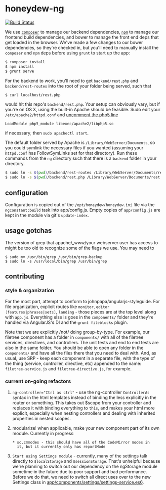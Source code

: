# honeydew-ng #

[![Build Status](https://travis-ci.org/honeydew-sc/honeydew-ng.svg?branch=master)](https://travis-ci.org/honeydew-sc/honeydew-ng)

We use [`composer`] to manage our backend dependencies, [`npm`] to
manage our frontend build dependencies, and bower to manage the front
end deps that get loaded in the browser. We've made a few changes to
our bower dependencies, so they're checked in, but you'll need to
manually install the `composer` and `npm` deps before using `grunt` to
start up the app:

[`composer`]: https://getcomposer.org/
[`npm`]: https://www.npmjs.com/

```bash
$ composer install
$ npm install
$ grunt serve
```

For the backend to work, you'll need to get `backend/rest.php` and
`backend/rest-routes` into the root of your folder being served, such
that

```bash
$ curl localhost/rest.php
```

would hit this repo's `backend/rest.php`. Your setup can obviously
vary, but if you're on OS X, using the built-in Apache should be
feasible. Sudo edit your `/etc/apache2/httpd.conf` and [uncomment the
php5 line][uncomment]

```
LoadModule php5_module libexec/apache2/libphp5.so
```

if necessary; then `sudo apachectl start`.

The default folder served by Apache is `/Library/WebServer/Documents`,
so you could symlink the necessary files if you wanted (assuming your
`httpd.conf` has FollowSymLinks set for that directory). Run these
commands from the `ng` directory such that there is a `backend` folder
in your directory.

```bash
$ sudo ln -s $(pwd)/backend/rest-routes /Library/WebServer/Documents/rest-routes
$ sudo ln -s $(pwd)/backend/rest.php /Library/WebServer/Documents/rest.php
```

[uncomment]: http://coolestguidesontheplanet.com/get-apache-mysql-php-phpmyadmin-working-osx-10-9-mavericks/

## configuration

Configuration is copied out of the `/opt/honeydew/honeydew.ini` file
via the `ngconstant:build` task into app/config.js. Empty copies of
`app/config.js` are kept in the module via git's `update-index`.

## usage gotchas

The version of grep that apache/_www/your webserver user has access to
might be too old to recognize some of the flags we use. You may need
to

    $ sudo mv /usr/bin/grep /usr/bin/grep-backup
    $ sudo ln -s /usr/local/bin/grep /usr/bin/grep

## contributing

### style & organization

For the most part, attempt to conform to
johnpapa/angularjs-styleguide. For file organization, explicit routes
like `monitor`, `editor (features|phrases|sets)`, `landing` - those
pieces are at the top level along with `app.js`. Everything else is
goes in the `components/` folder and they're handled via AngularJS's
DI and the `grunt fileblocks` plugin.

Note that we are explicitly /not/ doing group-by-type. For example,
our filetree component has a folder in `components/` with all of the
filetree services, directives, and controllers. The unit tests and end
to end tests are also in the same folder. You should be able to open
any folder in the `components/` and have all the files there that you
need to deal with. And, as usual, use SRP - keep each component in a
separate file, with the type of the thing (service, controller,
directive, etc) appended to the name: `filetree-service.js` and
`filetree-directive.js`, for example.

### current on-going refactors

1. `ng-controller="Ctrl as ctrl"` - use the ng-controller
   `ControllerAs` syntax in the html templates instead of binding the
   less explicitly in the router or something. This takes out $scope
   from your controller and replaces it with binding everything to
   `this`, and makes your html more explicit, especially when nesting
   controllers and dealing with inherited properties in nested scopes.

2. modularize! when applicable, make your new component part of its
   own module. Currently in progress:

       * sc.cmmodes - this should have all of the CodeMirror modes in
         it, but it currently only has reportMode

3. `Start using Settings module` - currently, many of the settings
   talk directly to `$localStorage` and `$sessionStorage`. That's
   unhelpful because we're planning to switch out our dependency on
   the ngStorage module sometime in the future due to poor support and
   bad performance. Before we do that, we need to switch all direct
   uses over to the new Settings class in
   [app/components/settings/settings-service.es6][settings].

[settings]: app/components/settings/settings-service.es6

